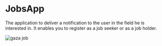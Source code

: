 # JobsApp
The application to deliver a notification to the user in the field he is interested in. It enables you to register as a job seeker or as a job holder. 


![gaza job](https://user-images.githubusercontent.com/37079395/101890551-e6102500-3bb1-11eb-96a0-3532c72abde1.jpg)

